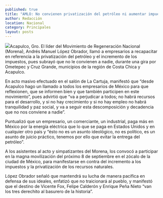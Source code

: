 ```yaml
---
published: true
title: "AMLO: No convienen privatización del petróleo ni aumentar impuestos"
author: Redacción
location: Nacional
category: Principales
layout: posts
---
```


![](http://i.imgur.com/ntTb1t9m.jpg)Acapulco, Gro. El líder del Movimiento de Regeneración Nacional (Morena), Andrés Manuel López Obrador, llamó a empresarios a recapacitar en referencia a la privatización del petróleo y el incremento de los impuestos, pues subrayó que no le convienen a nadie, durante una gira por Ometepec y Cruz Grande, municipios de la región de Costa Chica y Acapulco.
 
En acto masivo efectuado en el salón de La Cartuja, manifestó que “desde Acapulco hago un llamado a todos los empresarios de México para que reflexionen, que se informen bien y que también participen en este movimiento”, pues advirtió que “va a perjudicar a todos; no habrá recursos para el desarrollo, y si no hay crecimiento y si no hay empleo no habrá tranquilidad y paz social, y va a seguir esta descomposición y decadencia que no nos conviene a nadie”.
 
Puntualizó que un empresario, un comerciante, un industrial, paga más en México por la energía eléctrica que lo que se paga en Estados Unidos y en cualquier otro país y “ésto no es un asunto ideológico, no es político, es un asunto de juicio práctico, tenemos por ello que evitar la entrega del petróleo”.
 
A los asistentes al acto y simpatizantes del Morena, los convocó a participar en la magna movilización del próximo 8 de septiembre en el zócalo de la ciudad de México, para manifestarse en contra del incremento a los impuestos y la privatización de los recursos naturales.
 
López Obrador señaló que mantendrá su lucha de manera pacífica en defensa de sus ideales, enfatizó que no traicionará al pueblo, y manifestó que el destino de Vicente Fox, Felipe Calderón y Enrique Peña Nieto “van los tres derechito al basurero de la historia”.

